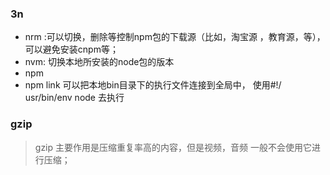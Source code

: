 ### 3n
- nrm :可以切换，删除等控制npm包的下载源（比如，淘宝源 ，教育源，等），可以避免安装cnpm等；
- nvm: 切换本地所安装的node包的版本
- npm
- npm link 可以把本地bin目录下的执行文件连接到全局中， 使用#!/ usr/bin/env node 去执行

### gzip 
> gzip 主要作用是压缩重复率高的内容，但是视频，音频 一般不会使用它进行压缩；
> 
